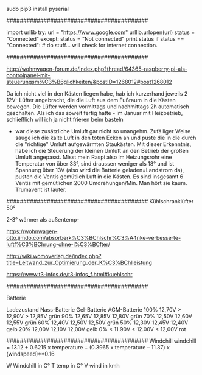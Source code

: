 sudo pip3 install pyserial


##########################################

import urllib
try:
    url = "https://www.google.com"
    urllib.urlopen(url)
    status = "Connected"
except:
    status = "Not connected"
print status
if status == "Connected":
    # do stuff...
will check for internet connection.

##########################################

http://wohnwagen-forum.de/index.php?thread/64365-raspberry-pi-als-controlpanel-mit-steuerungsm%C3%B6glichkeiten/&postID=1268012#post1268012

Da ich nicht viel in den Kästen liegen habe, hab ich kurzerhand jeweils 2 12V- Lüfter angebracht, 
die die Luft aus dem Fußraum in die Kästen bewegen. Die Lüfter werden vormittags und nachmittags 2h automatisch geschalten. 
Als ich das soweit fertig hatte - im Januar mit Heizbetrieb, schließlich will ich ja nicht frieren beim basteln 
- war diese zusätzliche Umluft gar nicht so unangehm. Zufälliger Weise sauge ich die kalte Luft in den toten Ecken an und 
puste die in die durch die "richtige" Umluft aufgewärmten Staukästen. Mit dieser Erkenntnis, habe ich die Steuerung der kleinen Umluft 
an den Betrieb der großen Umluft angepasst. Misst mein Raspi also im Heizungsrohr eine Temperatur von über 33°, sind draussen weniger 
als 18° und ist Spannung über 13V (also wird die Batterie geladen=Landstrom da), pusten die Ventis gemütlich Luft in die Kästen. 
Es sind insgesamt 6 Ventis mit gemütlichen 2000 Umdrehungen/Min. Man hört sie kaum. Trumavent ist lauter.

##########################################
Kühlschranklüfter
50°

2-3° wärmer als außentemp-


https://wohnwagen-otto.jimdo.com/absorberk%C3%BChlschr%C3%A4nke-verbesserte-luftf%C3%BChrung-ohne-l%C3%BCfter/



http://wiki.womoverlag.de/index.php?title=Leitwand_zur_Optimierung_der_K%C3%BChlleistung

https://www.t3-infos.de/t3-infos_f.html#kuehlschr



##########################################

Batterie

Ladezustand 	Nass-Batterie	Gel-Batterie	AGM-Batterie
100%	        12,70V	        > 12,90V	    > 12,85V        grün
90%	            12,65V      	12,85V	        12,80V          grün
70%	            12,50V	        12,60V	        12,55V          grün
60%	            12,40V	        12,50V	        12,50V          grün
50%	            12,30V	        12,45V	        12,40V          gelb
20%	            12,00V	        12,10V	        12,00V          gelb
0%	            < 11.90V	    < 12.00V	    < 12,00V        rot




##########################################
Windchill
windchill = 13.12 + 0.6215 x temperature + (0.3965 x temperature – 11.37) x (windspeed)**0.16

W Windchill in C°
T temp in C°
V wind in kmh